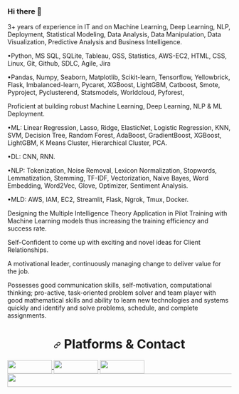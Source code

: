 ### Hi there 👋

3+ years of experience in IT and on Machine Learning, Deep Learning, NLP, Deployment, Statistical Modeling, Data Analysis, Data Manipulation, Data Visualization, Predictive Analysis and Business Intelligence.

•Python, MS SQL, SQLite, Tableau, GSS, Statistics, AWS-EC2, HTML, CSS, Linux, Git, Github, SDLC, Agile, Jira

•Pandas, Numpy, Seaborn, Matplotlib, Scikit-learn, Tensorflow, Yellowbrick, Flask, Imbalanced-learn, Pycaret, XGBoost, LightGBM, Catboost, Smote, Pyproject, Pyclusterend, Statsmodels, Worldcloud, Pyforest,

Proficient at building robust Machine Learning, Deep Learning, NLP & ML Deployment.

•ML: Linear Regression, Lasso, Ridge, ElasticNet, Logistic Regression, KNN, SVM, Decision Tree, Random Forest, AdaBoost, GradientBoost, XGBoost, LightGBM, K Means Cluster, Hierarchical Cluster, PCA.

•DL: CNN, RNN.

•NLP: Tokenization, Noise Removal, Lexicon Normalization, Stopwords, Lemmatization, Stemming, TF-IDF, Vectorization, Naive Bayes, Word Embedding, Word2Vec, Glove, Optimizer, Sentiment Analysis.   

•MLD: AWS, IAM, EC2, Streamlit, Flask, Ngrok, Tmux, Docker.

Designing the Multiple Intelligence Theory Application in Pilot Training with Machine Learning models thus increasing the training efficiency and success rate.

Self-Confident to come up with exciting and novel ideas for Client Relationships.

A motivational leader, continuously managing change to deliver value for the job.

Possesses good communication skills, self-motivation, computational thinking; pro-active, task-oriented problem solver and team player with good mathematical skills and ability to learn new technologies and systems quickly and identify and solve problems, schedule, and complete assignments.

<h1 align="center" dir="auto"><a id="user-content--chart_with_upwards_trend-statistics-" class="anchor" aria-hidden="true" href="#-chart_with_upwards_trend-statistics-"><svg class="octicon octicon-link" viewBox="0 0 16 16" version="1.1" width="16" height="16" aria-hidden="true"><path fill-rule="evenodd" d="M7.775 3.275a.75.75 0 001.06 1.06l1.25-1.25a2 2 0 112.83 2.83l-2.5 2.5a2 2 0 01-2.83 0 .75.75 0 00-1.06 1.06 3.5 3.5 0 004.95 0l2.5-2.5a3.5 3.5 0 00-4.95-4.95l-1.25 1.25zm-4.69 9.64a2 2 0 010-2.83l2.5-2.5a2 2 0 012.83 0 .75.75 0 001.06-1.06 3.5 3.5 0 00-4.95 0l-2.5 2.5a3.5 3.5 0 004.95 4.95l1.25-1.25a.75.75 0 00-1.06-1.06l-1.25 1.25a2 2 0 01-2.83 0z"></path></svg></a> <g-emoji class="g-emoji" alias="chart_with_upwards_trend" fallback-src="https://github.githubassets.com/images/icons/emoji/unicode/1f4c8.png"></g-emoji> Platforms & Contact </h1>



<a href="https://www.linkedin.com/in/enginabdan/" rel="nofollow">
  <img align="center" src="https://camo.githubusercontent.com/a493f6833f99fb3c85788d6d9305e6b7a42b838e5ee5d138fd9a8214a7e77472/68747470733a2f2f696d672e736869656c64732e696f2f62616467652f6c696e6b6564696e2d2532333030373742352e7376673f267374796c653d666f722d7468652d6261646765266c6f676f3d6c696e6b6564696e266c6f676f436f6c6f723d7768697465" width="100" height="30">
</a>

<a href="https://public.tableau.com/app/profile/engin.abdan#!/?newProfile=&activeTab=0" rel="nofollow">
  <img align="center" src="https://www.avonctlibrary.info/wp-content/uploads/2021/08/Tableau-New-Logo-April-12-2016.jpg" width="100" height="30">
</a>

<a href="mailto:engin.abdan@gmail.com" rel="nofollow">
  <img align="center" src="https://cdn.vox-cdn.com/thumbor/8fWz6qpiMYMsZhY4vrc9Vhl5yL8=/0x110:1320x770/fit-in/1200x600/cdn.vox-cdn.com/uploads/chorus_asset/file/21939811/newgmaillogo.jpg" width="100" height="30">
</a>

<a href="https://sites.google.com/view/enginabdan" rel="nofollow">
  <img align="center" src="https://i.cnnturk.com/i/cnnturk/75/0x555/54f82100e50aa93814028f15" width="600" height="30">
</a>

